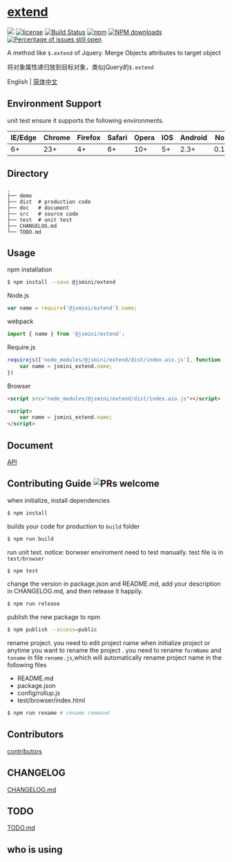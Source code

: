# [extend](https://github.com/jsmini/extend) 

[![](https://img.shields.io/badge/Powered%20by-jslib%20extend-brightgreen.svg)](https://github.com/yanhaijing/jslib-extend)
[![license](https://img.shields.io/badge/license-MIT-blue.svg)](https://github.com/jsmini/extend/blob/master/LICENSE)
[![Build Status](https://travis-ci.org/jsmini/extend.svg?branch=master)](https://travis-ci.org/jsmini/extend)
[![npm](https://img.shields.io/badge/npm-0.3.1-orange.svg)](https://www.npmjs.com/package/@jsmini/extend)
[![NPM downloads](http://img.shields.io/npm/dm/@jsmini/extend.svg?style=flat-square)](http://www.npmtrends.com/@jsmini/extend)
[![Percentage of issues still open](http://isitmaintained.com/badge/open/jsmini/extend.svg)](http://isitmaintained.com/project/jsmini/extend "Percentage of issues still open")

A method like `$.extend` of Jquery. Merge Objects attributes to target object

将对象属性递归放到目标对象，类似jQuery的`$.extend`

English | [简体中文](./README-zh_CN.md)

## Environment Support

unit test ensure it supports the following environments.

| IE/Edge | Chrome | Firefox | Safari | Opera | IOS  | Android | Node  |
| ------- | ------ | ------- | ------ | ----- | ---- | ------- | ----- |
| 6+      | 23+    | 4+      | 6+     | 10+   | 5+   | 2.3+    | 0.10+ |

## Directory

```
.
├── demo
├── dist  # production code
├── doc   # document
├── src   # source code
├── test  # unit test
├── CHANGELOG.md
└── TODO.md
```

## Usage
npm installation

```bash
$ npm install --save @jsmini/extend
```

Node.js

```js
var name = require('@jsmini/extend').name;
```

webpack

```js
import { name } from '@jsmini/extend';
```

Require.js

```js
requirejs(['node_modules/@jsmini/extend/dist/index.aio.js'], function (jsmini_extend) {
    var name = jsmini_extend.name;
})
```

Browser

```html
<script src="node_modules/@jsmini/extend/dist/index.aio.js"></script>

<script>
    var name = jsmini_extend.name;
</script>
```

## Document

[API](https://github.com/jsmini/extend/blob/master/doc/api.md)

## Contributing Guide  ![PRs welcome](<https://img.shields.io/badge/PRs-welcome-brightgreen.svg>)
when initialize, install dependencies 

```bash
$ npm install
```

builds your code for production to `build` folder

```bash
$ npm run build
```

run unit test.  notice: borwser enviroment need to test manually.  test file is in `test/browser`

```bash
$ npm test
```

change  the  version in package.json and README.md, add your description in CHANGELOG.md, and then release it happily.

```bash
$ npm run release
```

publish the new package to npm

```bash
$ npm publish --access=public
```

rename  project. you need to edit project name when initialize project or anytime you want to rename the project . you need to rename `formName` and `toname` in file `rename.js`,which will automatically rename project name in the following files

- README.md
- package.json
- config/rollup.js
- test/browser/index.html

```bash
$ npm run rename # rename command
```

## Contributors
[contributors](https://github.com/jsmini/extend/graphs/contributors)

## CHANGELOG
[CHANGELOG.md](https://github.com/jsmini/extend/blob/master/CHANGELOG.md)

## TODO
[TODO.md](https://github.com/jsmini/extend/blob/master/TODO.md)

## who is using
